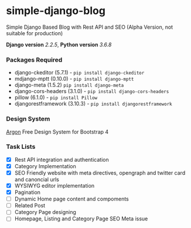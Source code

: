 # simple-django-blog
Simple Django Based Blog with Rest API and SEO (Alpha Version, not suitable for production)

**Django version** *2.2.5*,
**Python version** *3.6.8*

### Packages Required
* django-ckeditor (5.7.1) - `pip install django-ckeditor`
* mdjango-mptt (0.10.0) - `pip install django-mptt`
* django-meta (1.5.2) `pip install django-meta`
* django-cors-headers (3.1.0) - `pip install django-cors-headers`
* pillow (6.1.0) - `pip install Pillow`
* djangorestframework (3.10.3) - `pip install djangorestframework`

### Design System
[Argon](https://www.creative-tim.com/product/argon-design-system) Free Design System for Bootstrap 4

### Task Lists
- [x] Rest API integration and authentication
- [x] Category Implementation
- [x] SEO Friendly website with meta directives, opengraph and twitter card and canoncial urls
- [x] WYSIWYG editor implementation
- [x] Pagination
- [ ] Dynamic Home page content and compoments
- [ ] Related Post
- [ ] Category Page designing
- [ ] Homepage, Listing and Category Page SEO Meta issue